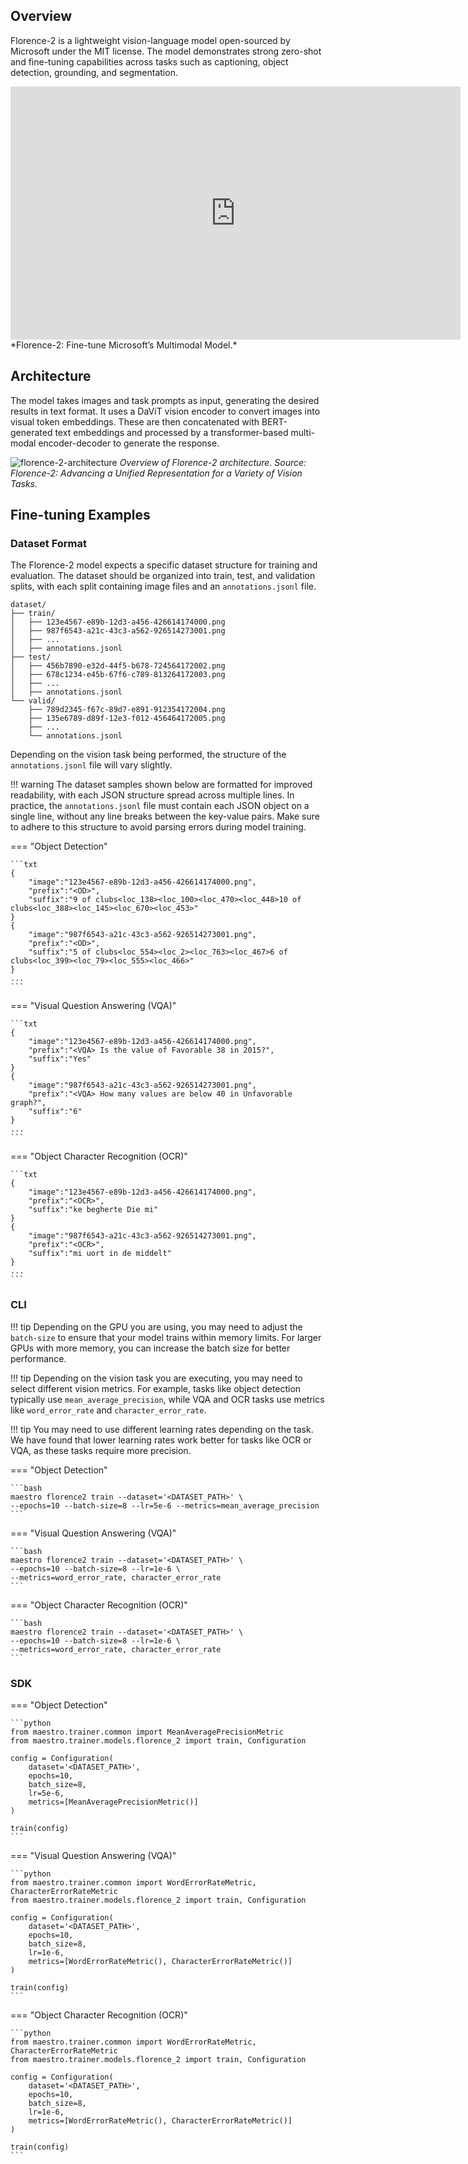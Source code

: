 ## Overview

Florence-2 is a lightweight vision-language model open-sourced by Microsoft under the
MIT license. The model demonstrates strong zero-shot and fine-tuning capabilities
across tasks such as captioning, object detection, grounding, and segmentation.

<iframe loading="lazy" width="720" height="405" src="https://www.youtube.com/embed/i3KjYgxNH6w" title="YouTube video player" frameborder="0" allow="accelerometer; autoplay; clipboard-write; encrypted-media; gyroscope; picture-in-picture; web-share" allowfullscreen> </iframe>
*Florence-2: Fine-tune Microsoft’s Multimodal Model.*

## Architecture

The model takes images and task prompts as input, generating the desired results in
text format. It uses a DaViT vision encoder to convert images into visual token
embeddings. These are then concatenated with BERT-generated text embeddings and
processed by a transformer-based multi-modal encoder-decoder to generate the response.

![florence-2-architecture](https://storage.googleapis.com/com-roboflow-marketing/maestro/florence-2-architecture.webp)
*Overview of Florence-2 architecture. Source: Florence-2: Advancing a Unified Representation for a Variety of Vision Tasks.*


## Fine-tuning Examples

### Dataset Format

The Florence-2 model expects a specific dataset structure for training and evaluation.
The dataset should be organized into train, test, and validation splits, with each
split containing image files and an `annotations.jsonl` file.

```
dataset/
├── train/
│   ├── 123e4567-e89b-12d3-a456-426614174000.png
│   ├── 987f6543-a21c-43c3-a562-926514273001.png
│   ├── ...
│   ├── annotations.jsonl
├── test/
│   ├── 456b7890-e32d-44f5-b678-724564172002.png
│   ├── 678c1234-e45b-67f6-c789-813264172003.png
│   ├── ...
│   ├── annotations.jsonl
└── valid/
    ├── 789d2345-f67c-89d7-e891-912354172004.png
    ├── 135e6789-d89f-12e3-f012-456464172005.png
    ├── ...
    └── annotations.jsonl
```

Depending on the vision task being performed, the structure of the `annotations.jsonl`
file will vary slightly.

!!! warning
    The dataset samples shown below are formatted for improved readability, with each
    JSON structure spread across multiple lines. In practice, the `annotations.jsonl`
    file must contain each JSON object on a single line, without any line breaks
    between the key-value pairs. Make sure to adhere to this structure to avoid parsing
    errors during model training.

=== "Object Detection"

    ```txt
    {
        "image":"123e4567-e89b-12d3-a456-426614174000.png",
        "prefix":"<OD>",
        "suffix":"9 of clubs<loc_138><loc_100><loc_470><loc_448>10 of clubs<loc_388><loc_145><loc_670><loc_453>"
    }
    {
        "image":"987f6543-a21c-43c3-a562-926514273001.png",
        "prefix":"<OD>",
        "suffix":"5 of clubs<loc_554><loc_2><loc_763><loc_467>6 of clubs<loc_399><loc_79><loc_555><loc_466>"
    }
    ...
    ```

=== "Visual Question Answering (VQA)"

    ```txt
    {
        "image":"123e4567-e89b-12d3-a456-426614174000.png",
        "prefix":"<VQA> Is the value of Favorable 38 in 2015?",
        "suffix":"Yes"
    }
    {
        "image":"987f6543-a21c-43c3-a562-926514273001.png",
        "prefix":"<VQA> How many values are below 40 in Unfavorable graph?",
        "suffix":"6"
    }
    ...
    ```

=== "Object Character Recognition (OCR)"

    ```txt
    {
        "image":"123e4567-e89b-12d3-a456-426614174000.png",
        "prefix":"<OCR>",
        "suffix":"ke begherte Die mi"
    }
    {
        "image":"987f6543-a21c-43c3-a562-926514273001.png",
        "prefix":"<OCR>",
        "suffix":"mi uort in de middelt"
    }
    ...
    ```

### CLI

!!! tip
    Depending on the GPU you are using, you may need to adjust the `batch-size` to
    ensure that your model trains within memory limits. For larger GPUs with more
    memory, you can increase the batch size for better performance.

!!! tip
    Depending on the vision task you are executing, you may need to select different
    vision metrics. For example, tasks like object detection typically use
    `mean_average_precision`, while VQA and OCR tasks use metrics like
    `word_error_rate` and `character_error_rate`.

!!! tip
    You may need to use different learning rates depending on the task. We have found
    that lower learning rates work better for tasks like OCR or VQA, as these tasks
    require more precision.


=== "Object Detection"

    ```bash
    maestro florence2 train --dataset='<DATASET_PATH>' \
    --epochs=10 --batch-size=8 --lr=5e-6 --metrics=mean_average_precision
    ```

=== "Visual Question Answering (VQA)"

    ```bash
    maestro florence2 train --dataset='<DATASET_PATH>' \
    --epochs=10 --batch-size=8 --lr=1e-6 \
    --metrics=word_error_rate, character_error_rate
    ```

=== "Object Character Recognition (OCR)"

    ```bash
    maestro florence2 train --dataset='<DATASET_PATH>' \
    --epochs=10 --batch-size=8 --lr=1e-6 \
    --metrics=word_error_rate, character_error_rate
    ```

### SDK

=== "Object Detection"

    ```python
    from maestro.trainer.common import MeanAveragePrecisionMetric
    from maestro.trainer.models.florence_2 import train, Configuration

    config = Configuration(
        dataset='<DATASET_PATH>',
        epochs=10,
        batch_size=8,
        lr=5e-6,
        metrics=[MeanAveragePrecisionMetric()]
    )

    train(config)
    ```

=== "Visual Question Answering (VQA)"

    ```python
    from maestro.trainer.common import WordErrorRateMetric, CharacterErrorRateMetric
    from maestro.trainer.models.florence_2 import train, Configuration

    config = Configuration(
        dataset='<DATASET_PATH>',
        epochs=10,
        batch_size=8,
        lr=1e-6,
        metrics=[WordErrorRateMetric(), CharacterErrorRateMetric()]
    )

    train(config)
    ```

=== "Object Character Recognition (OCR)"

    ```python
    from maestro.trainer.common import WordErrorRateMetric, CharacterErrorRateMetric
    from maestro.trainer.models.florence_2 import train, Configuration

    config = Configuration(
        dataset='<DATASET_PATH>',
        epochs=10,
        batch_size=8,
        lr=1e-6,
        metrics=[WordErrorRateMetric(), CharacterErrorRateMetric()]
    )

    train(config)
    ```
